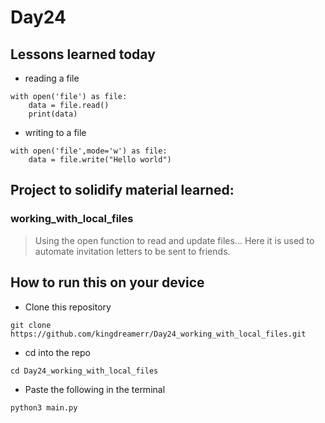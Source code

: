 # Day24

## Lessons learned today

- reading a file
```
with open('file') as file:
    data = file.read()
    print(data)

```
- writing to a file
```
with open('file',mode='w') as file:
    data = file.write("Hello world")
```


## Project to solidify material learned: 

### working_with_local_files

> Using the open function to read and update files... Here it is used to automate invitation letters to be sent to friends.



## How to run this on your device

- Clone this repository
```
git clone https://github.com/kingdreamerr/Day24_working_with_local_files.git
```
- cd into the repo
```
cd Day24_working_with_local_files
```

- Paste the following in the terminal 
```
python3 main.py
```